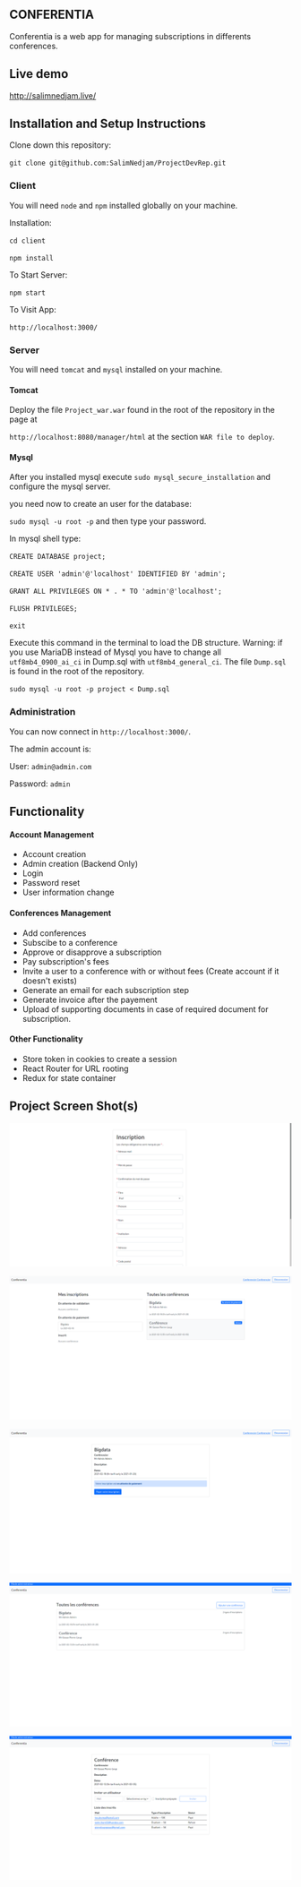 ## CONFERENTIA

Conferentia is a web app for managing subscriptions in differents conferences.

## Live demo

http://salimnedjam.live/

## Installation and Setup Instructions

Clone down this repository:

`git clone git@github.com:SalimNedjam/ProjectDevRep.git`

### Client

You will need `node` and `npm` installed globally on your machine.

Installation:

`cd client`

`npm install`

To Start Server:

`npm start`

To Visit App:

`http://localhost:3000/`

### Server

You will need `tomcat` and `mysql` installed on your machine.

#### Tomcat

Deploy the file `Project_war.war` found in the root of the repository in the page at

`http://localhost:8080/manager/html` at the section `WAR file to deploy`.

#### Mysql

After you installed mysql execute `sudo mysql_secure_installation` and configure the mysql server.

you need now to create an user for the database:

`sudo mysql -u root -p` and then type your password.

In mysql shell type:

`CREATE DATABASE project;`

`CREATE USER 'admin'@'localhost' IDENTIFIED BY 'admin';`

`GRANT ALL PRIVILEGES ON * . * TO 'admin'@'localhost';`

`FLUSH PRIVILEGES;`

`exit`

Execute this command in the terminal to load the DB structure.
Warning: if you use MariaDB instead of Mysql you have to change all `utf8mb4_0900_ai_ci` in Dump.sql with `utf8mb4_general_ci`.
The file `Dump.sql` is found in the root of the repository.

`sudo mysql -u root -p project < Dump.sql`

### Administration

You can now connect in `http://localhost:3000/`.

The admin account is:

User:  `admin@admin.com`

Password: `admin`

## Functionality

#### Account Management

- Account creation
- Admin creation (Backend Only)
- Login
- Password reset
- User information change

#### Conferences Management

* Add conferences
* Subscibe to a conference
* Approve or disapprove a subscription
* Pay subscription's fees
* Invite a user to a conference with or without fees (Create account if it doesn't exists)
* Generate an email for each subscription step
* Generate invoice after the payement
* Upload of supporting documents in case of required document for subscription.

#### Other Functionality

* Store token in cookies to create a session
* React Router for URL rooting
* Redux for state container

## Project Screen Shot(s)

<p align="center">
	<img src="JEE-CreateAccount.png" alt="Image" />
</p>


<p align="center">
	<img src="JEE-UserConf.png" alt="Image" />
</p>


<p align="center">
	<img src="JEE-StatusConf.png" alt="Image" />
</p>

<p align="center">
	<img src="JEE-AdminConf.png" alt="Image" />
</p>


<p align="center">
	<img src="JEE-ManageConf.png" alt="Image" />
</p>
